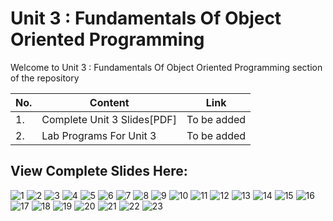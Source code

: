 # Unit 3 : Fundamentals Of Object Oriented Programming

Welcome to Unit 3 : Fundamentals Of Object Oriented Programming section of the repository

|No.|Content|Link|
|--|-----|-----|
|1.|Complete Unit 3 Slides[PDF]|To be added|
|2.|Lab Programs For Unit 3|To be added|

## View Complete Slides Here:

![1](https://github.com/aryashah2k/OOP-In-CPlusPlus/blob/main/3.%20Fundamentals%20of%20Object%20Oriented%20Programming/assets/Slide1.JPG)
![2](https://github.com/aryashah2k/OOP-In-CPlusPlus/blob/main/3.%20Fundamentals%20of%20Object%20Oriented%20Programming/assets/Slide2.JPG)
![3](https://github.com/aryashah2k/OOP-In-CPlusPlus/blob/main/3.%20Fundamentals%20of%20Object%20Oriented%20Programming/assets/Slide3.JPG)
![4](https://github.com/aryashah2k/OOP-In-CPlusPlus/blob/main/3.%20Fundamentals%20of%20Object%20Oriented%20Programming/assets/Slide4.JPG)
![5](https://github.com/aryashah2k/OOP-In-CPlusPlus/blob/main/3.%20Fundamentals%20of%20Object%20Oriented%20Programming/assets/Slide5.JPG)
![6](https://github.com/aryashah2k/OOP-In-CPlusPlus/blob/main/3.%20Fundamentals%20of%20Object%20Oriented%20Programming/assets/Slide6.JPG)
![7](https://github.com/aryashah2k/OOP-In-CPlusPlus/blob/main/3.%20Fundamentals%20of%20Object%20Oriented%20Programming/assets/Slide7.JPG)
![8](https://github.com/aryashah2k/OOP-In-CPlusPlus/blob/main/3.%20Fundamentals%20of%20Object%20Oriented%20Programming/assets/Slide8.JPG)
![9](https://github.com/aryashah2k/OOP-In-CPlusPlus/blob/main/3.%20Fundamentals%20of%20Object%20Oriented%20Programming/assets/Slide9.JPG)
![10](https://github.com/aryashah2k/OOP-In-CPlusPlus/blob/main/3.%20Fundamentals%20of%20Object%20Oriented%20Programming/assets/Slide10.JPG)
![11](https://github.com/aryashah2k/OOP-In-CPlusPlus/blob/main/3.%20Fundamentals%20of%20Object%20Oriented%20Programming/assets/Slide11.JPG)
![12](https://github.com/aryashah2k/OOP-In-CPlusPlus/blob/main/3.%20Fundamentals%20of%20Object%20Oriented%20Programming/assets/Slide12.JPG)
![13](https://github.com/aryashah2k/OOP-In-CPlusPlus/blob/main/3.%20Fundamentals%20of%20Object%20Oriented%20Programming/assets/Slide13.JPG)
![14](https://github.com/aryashah2k/OOP-In-CPlusPlus/blob/main/3.%20Fundamentals%20of%20Object%20Oriented%20Programming/assets/Slide14.JPG)
![15](https://github.com/aryashah2k/OOP-In-CPlusPlus/blob/main/3.%20Fundamentals%20of%20Object%20Oriented%20Programming/assets/Slide15.JPG)
![16](https://github.com/aryashah2k/OOP-In-CPlusPlus/blob/main/3.%20Fundamentals%20of%20Object%20Oriented%20Programming/assets/Slide16.JPG)
![17](https://github.com/aryashah2k/OOP-In-CPlusPlus/blob/main/3.%20Fundamentals%20of%20Object%20Oriented%20Programming/assets/Slide17.JPG)
![18](https://github.com/aryashah2k/OOP-In-CPlusPlus/blob/main/3.%20Fundamentals%20of%20Object%20Oriented%20Programming/assets/Slide18.JPG)
![19](https://github.com/aryashah2k/OOP-In-CPlusPlus/blob/main/3.%20Fundamentals%20of%20Object%20Oriented%20Programming/assets/Slide19.JPG)
![20](https://github.com/aryashah2k/OOP-In-CPlusPlus/blob/main/3.%20Fundamentals%20of%20Object%20Oriented%20Programming/assets/Slide20.JPG)
![21](https://github.com/aryashah2k/OOP-In-CPlusPlus/blob/main/3.%20Fundamentals%20of%20Object%20Oriented%20Programming/assets/Slide21.JPG)
![22](https://github.com/aryashah2k/OOP-In-CPlusPlus/blob/main/3.%20Fundamentals%20of%20Object%20Oriented%20Programming/assets/Slide22.JPG)
![23](https://github.com/aryashah2k/OOP-In-CPlusPlus/blob/main/3.%20Fundamentals%20of%20Object%20Oriented%20Programming/assets/Slide23.JPG)